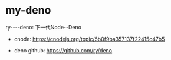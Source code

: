 # my-deno
ry----deno: 下一代Node--Deno

- cnode: https://cnodejs.org/topic/5b0f9ba357137f22415c47b5

- deno github: https://github.com/ry/deno
